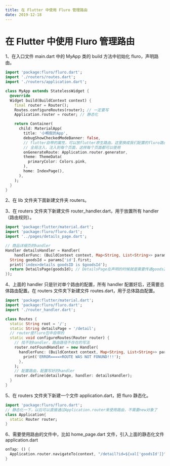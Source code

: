 ```yaml
---
title: 在 Flutter 中使用 Fluro 管理路由
date: 2019-12-18
---
```


# 在 Flutter 中使用 Fluro 管理路由

1、在入口文件 main.dart 中的 MyApp 类的 build 方法中初始化 fluro，声明路由。

  ```dart
  import 'package:fluro/fluro.dart';
  import './routers/routes.dart';
  import './routers/application.dart';
  
  class MyApp extends StatelessWidget {
    @override
    Widget build(BuildContext context) {
      final router = Router();
      Routes.configureRoutes(router); // 一定要写
      Application.router = router; // 静态化
  
      return Container(
        child: MaterialApp(
          title: '小畅叙的App',
          debugShowCheckedModeBanner: false,
          // flutter自带的属性，可以放flutter原生路由，这里换成我们配置的fluro路由
          // 全局注入，注入到每个页面，这样每个页面都可以使用
          onGenerateRoute: Application.router.generator,
          theme: ThemeData(
            primaryColor: Colors.pink,
          ),
          home: IndexPage(),
        ),
      );
    }
  }
  ```

2、在 lib 文件夹下面新建文件夹 routers。

3、在 routers 文件夹下新建文件 router_handler.dart，用于放置所有 handler（路由规则）。

  ```dart
  import 'package:flutter/material.dart';
  import 'package:fluro/fluro.dart';
  import '../pages/details_page.dart';
  
  // 商品详细页的handler
  Handler detailsHandler = Handler(
      handlerFunc: (BuildContext context, Map<String, List<String>> params) {
    String goodsId = params['id'].first;
    print('index>details goodsID is $goodsId');
    return DetailsPage(goodsId); // DetailsPage在声明的时候就是需要传递goodsId参数的
  });
  ```

4、上面的 handler 只是针对单个路由的配置，所有 handler 配置好后，还需要总体路由配置。在 routers 文件夹下新建文件 routes.dart，用于总体路由配置。

  ```dart
  import 'package:flutter/material.dart';
  import 'package:fluro/fluro.dart';
  import './router_handler.dart';
  
  class Routes {
    static String root = '/';
    static String detailsPage = '/detail';
    // router是fluro包中自带的
    static void configureRoutes(Router router) {
      // 找不到handler，路由路径不存在的写法
      router.notFoundHandler = new Handler(
        handlerFunc: (BuildContext context, Map<String, List<String>> params) {
          print('ERROR====>ROUTE WAS NOT FONUND!!!');
        },
      );
      // 配置路由，配置写好的handler
      router.define(detailsPage, handler: detailsHandler);
    }
  }
  ```

5、在 routers 文件夹下新建一个文件 application.dart，把 fluro 静态化。

  ```dart
  import 'package:fluro/fluro.dart';
  // 静态化一下，以后可以直接通过Application.router来使用路由，不需要new对象了
  class Application{
    static Router router;
  }
  ```

6、需要使用路由的文件中，比如 home_page.dart 文件，引入上面的静态化文件 application.dart

  ```dart
  onTap: () {
    Application.router.navigateTo(context, "/detail?id=${val['goodsId']}");
  }
  ```
